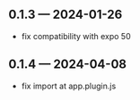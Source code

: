 ## 0.1.3 — 2024-01-26

- fix compatibility with expo 50

## 0.1.4 — 2024-04-08

- fix import at app.plugin.js

